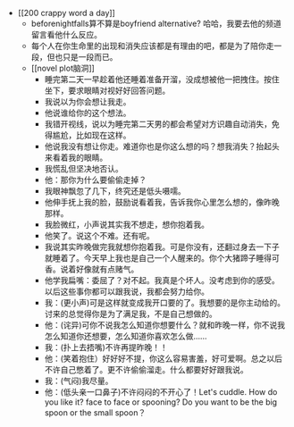 - [[200 crappy word a day]]
	- beforenightfalls算不算是boyfriend alternative? 哈哈，我要去他的频道留言看他什么反应。
	- 每个人在你生命里的出现和消失应该都是有理由的吧，都是为了陪你走一段，但也只是一段而已。
	- [[novel plot脑洞]]
		- 睡完第二天一早趁着他还睡着准备开溜，没成想被他一把拽住。按住坐下，要求眼睛对视好好回答问题。
		- 我说以为你会想让我走。
		- 他说谁给你的这个想法。
		- 我错开视线，说以为睡完第二天男的都会希望对方识趣自动消失，免得尴尬，比如现在这样。
		- 他说我没有想让你走。难道你也是你这么想的吗？想我消失？抬起头来看着我的眼睛。
		- 我慌乱但坚决地否认。
		- 他：那你为什么要偷偷走掉？
		- 我眼神飘忽了几下，终究还是低头嗫嚅。
		- 他伸手抚上我的脸，鼓励说看着我，告诉我你心里怎么想的，像昨晚那样。
		- 我脸微红，小声说其实我不想走，想你抱着我。
		- 他笑了。说这个不难。还有呢。
		- 我说其实昨晚做完我就想你抱着我。可是你没有，还翻过身去一下子就睡着了。今天早上我也是自己一个人醒来的。你个大猪蹄子睡得可香。说着好像就有点赌气。
		- 他学我扁嘴：委屈了？对不起。我真是个坏人。没考虑到你的感受。以后这些事你都可以跟我说，我都会努力给你。
		- 我：(更小声)可是这样就变成我开口要的了。我想要的是你主动给的。讨来的总觉得你是为了满足我，不是自己想做的。
		- 他：(诧异)可你不说我怎么知道你想要什么？就和昨晚一样，你不说我怎么知道你还想要，怎么知道你喜欢怎么做……
		- 我：(扑上去捂嘴)不许再提昨晚！！
		- 他：(笑着抱住）好好好不提，你这么容易害羞，好可爱啊。总之以后不许自己憋着了。更不许偷偷溜走。什么都要好好跟我说。
		- 我：(气闷)我尽量。
		- 他：(低头亲一口鼻子)不许闷闷的不开心了！Let's cuddle. How do you like it? face to face or spooning? Do you want to be the big spoon or the small spoon？
